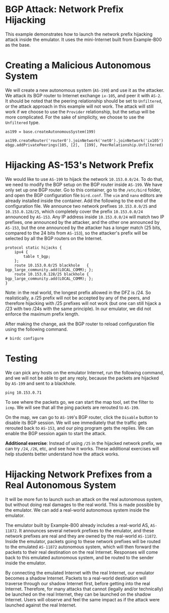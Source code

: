 # BGP Attack: Network Prefix Hijacking

This example demonstrates how to launch the network prefix hijacking
attack inside the emulator. It uses the mini-Internet built from 
Example-B00 as the base.


# Creating a Malicious Autonomous System

We will create a new autonomous system (`AS-199`) and use it as the 
attacker. We attack its BGP router to Internet exchange `ix-105`, and peer
it with `AS-2`. It should be noted that the peering relationship should 
be set to `Unfiltered`, or the attack approach in this example will not 
work. The attack will still work if we choose to use the `Provider` relationship, but
the setup will be more complicated. For the sake of simplicity, we 
choose to use the `Unfiltered` type.

```
as199 = base.createAutonomousSystem(199)

as199.createRouter('router0').joinNetwork('net0').joinNetwork('ix105')
ebgp.addPrivatePeerings(105, [2],  [199], PeerRelationship.Unfiltered)
```

# Hijacking AS-153's Network Prefix

We would like to use `AS-199` to hijack the network `10.153.0.0/24`. 
To do that, we need to modify the BGP setup on the BGP router inside
`AS-199`. We have only set up one BGP router. Go to this container,
go to the `/etc/bird` folder, and open the BGP configuration file `bird.conf`.
The `vim` and `nano` editors are already installed inside the container. 
Add the following to the end of the configuration file.
We announce two network prefixes `10.153.0.0/25` and `10.153.0.128/25`, which 
completely cover the prefix `10.153.0.0/24` announced by `AS-153`. 
Any IP address inside `10.153.0.0/24` will match two IP prefixes, one 
announced by the attacker, and the other one announced by 
`AS-153`, but the one announced by the attacker has a longer
match (25 bits, compared to the 24 bits from `AS-153`), so the 
attacker's prefix will be selected by all the BGP routers on
the Internet.


```
protocol static hijacks {
    ipv4 {
        table t_bgp;
    };
    route 10.153.0.0/25 blackhole   { bgp_large_community.add(LOCAL_COMM); };
    route 10.153.0.128/25 blackhole { bgp_large_community.add(LOCAL_COMM); };
}
```

Note: in the real world, the longest prefix allowed in the DFZ is /24. So
realistically, a /25 prefix will not be accepted by any of the peers, and
therefore hijacking with /25 prefixes will not work (but one can still hijack a
/23 with two /24s with the same principle). In our emulator, we did not enforce
the maximum prefix length. 

After making the change, ask the BGP router to reload configuration file
using the following command.

```
# birdc configure
```


# Testing

We can pick any hosts on the emulator Internet, run the following command, 
and we will not be able to get any reply, because the packets are hijacked
by `AS-199` and sent to a blackhole.

```
ping 10.153.0.71
```

To see where the packets go, we can start the map tool, set the 
filter to `icmp`. We will see that all the ping packets are rerouted to
`AS-199`. 

On the map, we can go to `AS-199`'s BGP router, click the `Disable` button
to disable its BGP session. We will see immediately that the traffic 
gets rerouted back to `AS-153`, and our ping program gets the replies.
We can enable the BGP session again to start the attack. 


**Additional exercise**: Instead of using `/25` in the hijacked network prefix, 
we can try `/24`, `/26`, etc, and see how it works. These additional exercises
will help students better understand how the attack works.


# Hijacking Network Prefixes from a Real Autonomous System

It will be more fun to launch such an attack on the real autonomous system,
but without doing real damages to the real world. This is made possible 
by the emulator. We can add a real-world autonomous system inside the emulator.

The emulator built by Example-B00 already includes a real-world AS, `AS-11872`.
It announces several network prefixes to the emulator, and these network 
prefixes are real and they are owned by the real-world `AS-11872`. 
Inside the emulator, packets going to these network prefixes 
will be routed to the emulated `AS-11872` autonomous system, which
will then forward the packets to their real destination 
on the real Internet. Responses will come back to this emulated 
autonomous system, and be routed to the sender inside the emulator. 

By connecting the emulated Internet with the real Internet, our emulator
becomes a shadow Internet. Packets to a real-world destination will traverse
through our shadow Internet first, before getting into the real Internet. 
Therefore, for many attacks that cannot (legally and/or technically) 
be launched on the real Internet, they can be launched on the shadow
Internet. Users will observe and feel the same impact as if the attack 
were launched against the real Internet. 


